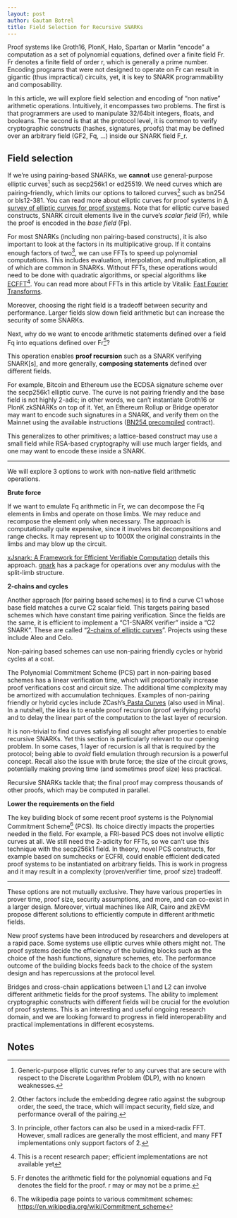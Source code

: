 ```yaml
---
layout: post
author: Gautam Botrel
title: Field Selection for Recursive SNARKs
--- 
```


Proof systems like Groth16, PlonK, Halo, Spartan or Marlin “encode” a computation as a set of polynomial equations, defined over a finite field Fr. Fr denotes a finite field of order r, which is generally a prime number. Encoding programs that were not designed to operate on Fr can result in gigantic (thus impractical) circuits, yet, it is key to SNARK programmability and composability.

In this article, we will explore field selection and encoding of “non native” arithmetic operations. Intuitively, it encompasses two problems. The first is that programmers are used to manipulate 32/64bit integers, floats, and booleans. The second is that at the protocol level, it is common to verify cryptographic constructs (hashes, signatures, proofs) that may be defined over an arbitrary field (GF2, Fq, …) inside our SNARK field F_r. 


## Field selection

If we’re using pairing-based SNARKs, we **cannot** use general-purpose elliptic curves[^1] such as secp256k1 or ed25519. We need curves which are pairing-friendly, which limits our options to tailored curves[^2] such as bn254 or bls12-381. You can read more about elliptic curves for proof systems in [A survey of elliptic curves for proof systems](https://eprint.iacr.org/2022/586.pdf). Note that for elliptic curve based constructs, SNARK circuit elements live in the curve’s _scalar field_ (Fr), while the proof is encoded in the _base field_ (Fp).

For most SNARKs (including non pairing-based constructs), it is also important to look at the factors in its multiplicative group. If it contains enough factors of two[^3], we can use FFTs to speed up polynomial computations. This includes evaluation, interpolation, and multiplication, all of which are common in SNARKs. Without FFTs, these operations would need to be done with quadratic algorithms, or special algorithms like [ECFFT](https://arxiv.org/abs/2107.08473)[^4]. You can read more about FFTs in this article by Vitalik: [Fast Fourier Transforms](https://vitalik.ca/general/2019/05/12/fft.html).

Moreover, choosing the right field is a tradeoff between security and performance. Larger fields slow down field arithmetic but can increase the security of some SNARKs. 

Next, why do we want to encode arithmetic statements defined over a field Fq into equations defined over Fr[^5]? 

This operation enables **proof recursion** such as a SNARK verifying SNARK[s], and more generally, **composing statements** defined over different fields. 

For example, Bitcoin and Ethereum use the ECDSA signature scheme over the secp256k1 elliptic curve. The curve is not pairing friendly and the base field is not highly 2-adic; in other words, we can’t instantiate Groth16 or PlonK zkSNARKs on top of it. Yet, an Ethereum Rollup or Bridge operator may want to encode such signatures in a SNARK, and verify them on the Mainnet using the available instructions ([BN254 precompiled](https://github.com/ethereum/EIPs/blob/master/EIPS/eip-197.md) contract).

This generalizes to other primitives; a lattice-based construct may use a small field while RSA-based cryptography will use much larger fields, and one may want to encode these inside a SNARK.


---

We will explore 3 options to work with non-native field arithmetic operations. 

**Brute force**

If we want to emulate Fq arithmetic in Fr, we can decompose the Fq elements in limbs and operate on those limbs. We may reduce and recompose the element only when necessary. The approach is computationally quite expensive, since it involves bit decompositions and range checks. It may represent up to 1000X the original constraints in the limbs and may blow up the circuit. 

[xJsnark: A Framework for Efficient Verifiable Computation](https://akosba.github.io/papers/xjsnark.pdf) details this approach. [gnark](https://github.com/ConsenSys/gnark/blob/3d3672148b38c548b6527c5f2cfe1af5ae61a11f/std/math/nonnative/doc.go) has a package for operations over any modulus with the split-limb structure.

**2-chains and cycles**

Another approach [for pairing based schemes] is to find a curve C1 whose base field matches a curve C2 scalar field. This targets pairing based schemes which have constant time pairing verification. Since the fields are the same, it is efficient to implement a “C1-SNARK verifier” inside a “C2 SNARK”. These are called “[2-chains of elliptic curves](https://eprint.iacr.org/2021/1359.pdf)”. Projects using these include Aleo and Celo. 

Non-pairing based schemes can use non-pairing friendly cycles or hybrid cycles at a cost. 

The Polynomial Commitment Scheme (PCS) part in non-pairing based schemes has a linear verification time, which will proportionally increase proof verifications cost and circuit size. The additional time complexity may be amortized with accumulation techniques. Examples of non-pairing friendly or hybrid cycles include ZCash’s[ Pasta Curves](https://electriccoin.co/blog/the-pasta-curves-for-halo-2-and-beyond/) (also used in Mina). In a nutshell, the idea is to enable proof recursion (proof verifying proofs) and to delay the linear part of the computation to the last layer of recursion.

It is non-trivial to find curves satisfying all sought after properties to enable recursive SNARKs. Yet this section is particularly relevant to our opening problem. In some cases, 1 layer of recursion is all that is required by the protocol; being able to _avoid_ field emulation through recursion is a powerful concept. Recall also the issue with brute force; the size of the circuit grows, potentially making proving time (and sometimes proof size) less practical. 

Recursive SNARKs tackle that; the final proof may compress thousands of other proofs, which may be computed in parallel.

**Lower the requirements on the field**

The key building block of some recent proof systems is the Polynomial Commitment Scheme[^6] (PCS). Its choice directly impacts the properties needed in the field. For example, a FRI-based PCS does not involve elliptic curves at all. We still need the 2-adicity for FFTs, so we can’t use this technique with the secp256k1 field. In theory, novel PCS constructs, for example based on sumchecks or ECFRI, could enable efficient dedicated proof systems to be instantiated on arbitrary fields. This is work in progress and it may result in a complexity (prover/verifier time, proof size) tradeoff.


---

These options are not mutually exclusive. They have various properties in prover time, proof size, security assumptions, and more, and can co-exist in a larger design. Moreover, virtual machines like AIR, Cairo and zkEVM propose different solutions to efficiently compute in different arithmetic fields. 

New proof systems have been introduced by researchers and developers at a rapid pace. Some systems use elliptic curves while others might not. The proof systems decide the efficiency of the building blocks such as the choice of the hash functions, signature schemes, etc. The performance outcome of the building blocks feeds back to the choice of the system design and has repercussions at the protocol level. 

Bridges and cross-chain applications between L1 and L2 can involve different arithmetic fields for the proof systems. The ability to implement cryptographic constructs with different fields will be crucial for the evolution of proof systems. This is an interesting and useful ongoing research domain, and we are looking forward to progress in field interoperability and practical implementations in different ecosystems. 


<!-- Footnotes themselves at the bottom. -->
## Notes

[^1]:
     Generic-purpose elliptic curves refer to any curves that are secure with respect to the Discrete Logarithm Problem (DLP), with no known weaknesses.

[^2]:
     Other factors include the embedding degree ratio against the subgroup order, the seed, the trace, which will impact security, field size, and performance overall of the pairing. 

[^3]:
     In principle, other factors can also be used in a mixed-radix FFT. However, small radices are generally the most efficient, and many FFT implementations only support factors of 2.

[^4]:
     This is a recent research paper; efficient implementations are not available yet 

[^5]:
     Fr denotes the arithmetic field for the polynomial equations and Fq denotes the field for the proof. r may or may not be a prime. 

[^6]:
     The wikipedia page points to various commitment schemes: https://en.wikipedia.org/wiki/Commitment_scheme
